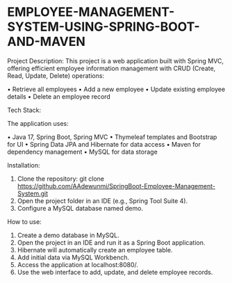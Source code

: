 # EMPLOYEE-MANAGEMENT-SYSTEM-USING-SPRING-BOOT-AND-MAVEN

Project Description: 
This project is a web application built with Spring MVC, offering efficient employee information management with CRUD (Create, Read, Update, Delete) operations:

•	Retrieve all employees
•	Add a new employee
•	Update existing employee details
•	Delete an employee record

Tech Stack: 

The application uses:

•	Java 17, Spring Boot, Spring MVC
•	Thymeleaf templates and Bootstrap for UI
•	Spring Data JPA and Hibernate for data access
•	Maven for dependency management
•	MySQL for data storage

Installation:

1.	Clone the repository:
git clone https://github.com/AAdewunmi/SpringBoot-Employee-Management-System.git
2.	Open the project folder in an IDE (e.g., Spring Tool Suite 4).
3.	Configure a MySQL database named demo.

How to use:

1.	Create a demo database in MySQL.
2.	Open the project in an IDE and run it as a Spring Boot application.
3.	Hibernate will automatically create an employee table.
4.	Add initial data via MySQL Workbench.
5.	Access the application at localhost:8080/.
6.	Use the web interface to add, update, and delete employee records.

